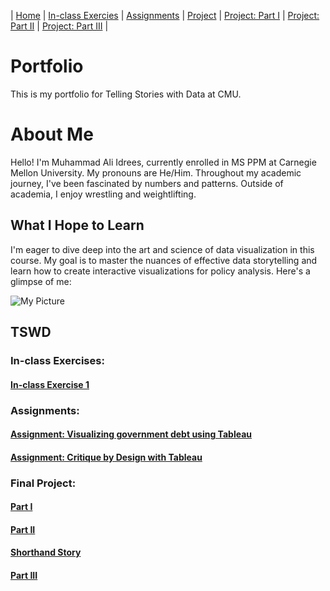 | [Home](https://tartan88.github.io/Portfolio/) | [In-class Exercies](https://tartan88.github.io/Portfolio/#in-class-exercises) | [Assignments](https://tartan88.github.io/Portfolio/#assignments) | [Project](https://tartan88.github.io/Portfolio/#final-project) | [Project: Part I](https://tartan88.github.io/Portfolio/FPP-I.html) | [Project: Part II](https://tartan88.github.io/Portfolio/FPP-II.html) | [Project: Part III](https://tartan88.github.io/Portfolio/FPP-III.html) |

# Portfolio
This is my portfolio for Telling Stories with Data at CMU.

# About Me
Hello! I'm Muhammad Ali Idrees, currently enrolled in MS PPM at Carnegie Mellon University. My pronouns are He/Him. Throughout my academic journey, I've been fascinated by numbers and patterns. Outside of academia, I enjoy wrestling and weightlifting.

## What I Hope to Learn

I'm eager to dive deep into the art and science of data visualization in this course. My goal is to master the nuances of effective data storytelling and learn how to create interactive visualizations for policy analysis. Here's a glimpse of me:

![My Picture](https://media.licdn.com/dms/image/D4E03AQGV7Fo9EgzYEw/profile-displayphoto-shrink_800_800/0/1682868536224?e=1704326400&v=beta&t=WVB3uFjuDPcADph3pO1yOUVwnCIR8uregDPvFSB_bfc)

## TSWD

### In-class Exercises:

#### [In-class Exercise 1](/ICE1.md)

### Assignments:

#### [Assignment: Visualizing government debt using Tableau](/Ass2.md)
#### [Assignment: Critique by Design with Tableau](/Ass34.md)

### Final Project:

#### [Part I](FPP-I.md)
#### [Part II](FPP-II.md)
#### [Shorthand Story](https://carnegiemellon.shorthandstories.com/tswd-mai/)
#### [Part III](FPP-III.md)
